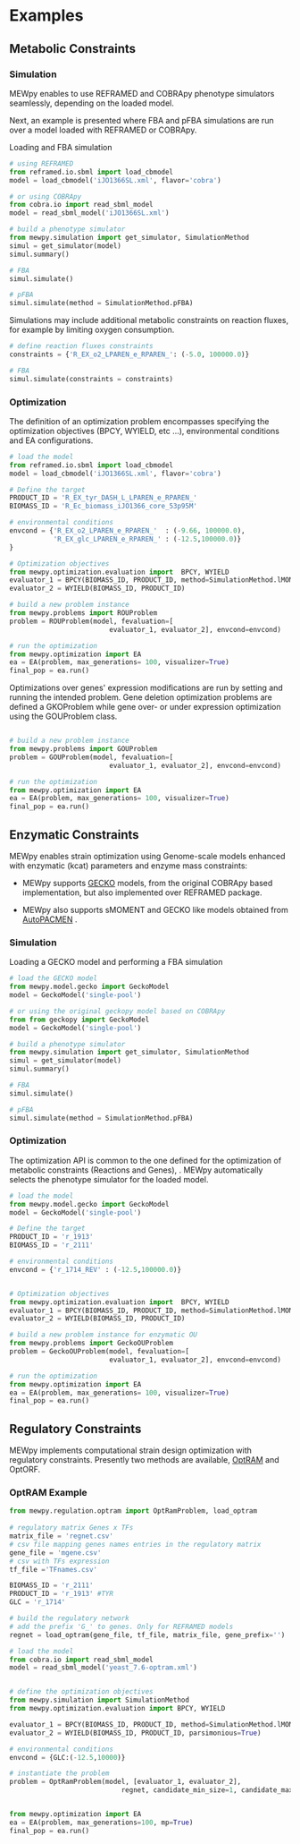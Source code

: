 # Examples



## Metabolic Constraints



### Simulation



MEWpy enables to use REFRAMED and COBRApy phenotype simulators seamlessly, depending on the loaded model.

Next, an example is presented where FBA and pFBA simulations are run over a model loaded with REFRAMED or COBRApy. 



Loading and FBA simulation

```python
# using REFRAMED
from reframed.io.sbml import load_cbmodel
model = load_cbmodel('iJO1366SL.xml', flavor='cobra')

# or using COBRApy
from cobra.io import read_sbml_model
model = read_sbml_model('iJO1366SL.xml')

# build a phenotype simulator
from mewpy.simulation import get_simulator, SimulationMethod   
simul = get_simulator(model)
simul.summary()

# FBA 
simul.simulate()

# pFBA
simul.simulate(method = SimulationMethod.pFBA)
```



Simulations may include additional metabolic constraints on reaction fluxes, for example by limiting oxygen consumption.



```python
# define reaction fluxes constraints
constraints = {'R_EX_o2_LPAREN_e_RPAREN_': (-5.0, 100000.0)}

# FBA 
simul.simulate(constraints = constraints)

```



### Optimization

 The definition of an optimization problem encompasses specifying the optimization objectives (BPCY, WYIELD, etc ...), environmental conditions and EA configurations. 



```python  
# load the model
from reframed.io.sbml import load_cbmodel
model = load_cbmodel('iJO1366SL.xml', flavor='cobra')

# Define the target
PRODUCT_ID = 'R_EX_tyr_DASH_L_LPAREN_e_RPAREN_'
BIOMASS_ID = 'R_Ec_biomass_iJO1366_core_53p95M'

# environmental conditions
envcond = {'R_EX_o2_LPAREN_e_RPAREN_'  : (-9.66, 100000.0),
           'R_EX_glc_LPAREN_e_RPAREN_' : (-12.5,100000.0)}
}

# Optimization objectives
from mewpy.optimization.evaluation import  BPCY, WYIELD
evaluator_1 = BPCY(BIOMASS_ID, PRODUCT_ID, method=SimulationMethod.lMOMA)
evaluator_2 = WYIELD(BIOMASS_ID, PRODUCT_ID)

# build a new problem instance
from mewpy.problems import ROUProblem
problem = ROUProblem(model, fevaluation=[
                         evaluator_1, evaluator_2], envcond=envcond)

# run the optimization
from mewpy.optimization import EA
ea = EA(problem, max_generations= 100, visualizer=True)
final_pop = ea.run()

```



Optimizations over genes' expression modifications are run by setting and running the intended problem. Gene deletion optimization problems are defined a GKOProblem while gene over- or under expression optimization using the GOUProblem class.



```python  

# build a new problem instance
from mewpy.problems import GOUProblem
problem = GOUProblem(model, fevaluation=[
                         evaluator_1, evaluator_2], envcond=envcond)

# run the optimization
from mewpy.optimization import EA
ea = EA(problem, max_generations= 100, visualizer=True)
final_pop = ea.run()

```







## Enzymatic Constraints 



MEWpy enables strain optimization using Genome-scale models enhanced with enzymatic (kcat) parameters and enzyme mass constraints:

* MEWpy supports [GECKO](https://doi.org/10.15252/msb.20167411) models, from the original COBRApy based implementation, but also implemented over REFRAMED package.

* MEWpy also supports sMOMENT and GECKO like models obtained from [AutoPACMEN](https://bmcbioinformatics.biomedcentral.com/articles/10.1186/s12859-019-3329-9) . 





### Simulation

Loading a GECKO model and performing a FBA simulation

```python
# load the GECKO model
from mewpy.model.gecko import GeckoModel
model = GeckoModel('single-pool')

# or using the original geckopy model based on COBRApy
from from geckopy import GeckoModel
model = GeckoModel('single-pool')

# build a phenotype simulator
from mewpy.simulation import get_simulator, SimulationMethod   
simul = get_simulator(model)
simul.summary()

# FBA 
simul.simulate()

# pFBA
simul.simulate(method = SimulationMethod.pFBA)

```



### Optimization

The optimization API is common to the one defined for the optimization of metabolic constraints (Reactions and Genes),  . MEWpy automatically  selects the phenotype simulator for the loaded model.

```python  
# load the model
from mewpy.model.gecko import GeckoModel
model = GeckoModel('single-pool')

# Define the target
PRODUCT_ID = 'r_1913'
BIOMASS_ID = 'r_2111'

# environmental conditions
envcond = {'r_1714_REV' : (-12.5,100000.0)}


# Optimization objectives
from mewpy.optimization.evaluation import  BPCY, WYIELD
evaluator_1 = BPCY(BIOMASS_ID, PRODUCT_ID, method=SimulationMethod.lMOMA)
evaluator_2 = WYIELD(BIOMASS_ID, PRODUCT_ID)

# build a new problem instance for enzymatic OU
from mewpy.problems import GeckoOUProblem
problem = GeckoOUProblem(model, fevaluation=[
                         evaluator_1, evaluator_2], envcond=envcond)

# run the optimization
from mewpy.optimization import EA
ea = EA(problem, max_generations= 100, visualizer=True)
final_pop = ea.run()

```







## Regulatory Constraints



MEWpy implements computational strain design optimization with regulatory constraints. Presently two methods are available, [OptRAM](https://doi.org/10.1371/journal.pcbi.1006835) and OptORF.



### OptRAM Example



```python
from mewpy.regulation.optram import OptRamProblem, load_optram
  
# regulatory matrix Genes x TFs   
matrix_file = 'regnet.csv'
# csv file mapping genes names entries in the regulatory matrix 
gene_file = 'mgene.csv'
# csv with TFs expression 
tf_file ='TFnames.csv'

BIOMASS_ID = 'r_2111'
PRODUCT_ID = 'r_1913' #TYR
GLC = 'r_1714'

# build the regulatory network
# add the prefix 'G_' to genes. Only for REFRAMED models
regnet = load_optram(gene_file, tf_file, matrix_file, gene_prefix='')

# load the model
from cobra.io import read_sbml_model
model = read_sbml_model('yeast_7.6-optram.xml')


# define the optimization objectives
from mewpy.simulation import SimulationMethod
from mewpy.optimization.evaluation import BPCY, WYIELD

evaluator_1 = BPCY(BIOMASS_ID, PRODUCT_ID, method=SimulationMethod.lMOMA)
evaluator_2 = WYIELD(BIOMASS_ID, PRODUCT_ID, parsimonious=True)

# environmental conditions
envcond = {GLC:(-12.5,10000)}

# instantiate the problem
problem = OptRamProblem(model, [evaluator_1, evaluator_2],
                            regnet, candidate_min_size=1, candidate_max_size=6, envcond = envcond)


from mewpy.optimization import EA
ea = EA(problem, max_generations=100, mp=True)
final_pop = ea.run()
```
